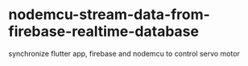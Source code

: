 # nodemcu-stream-data-from-firebase-realtime-database
synchronize flutter app, firebase and nodemcu to control servo motor
